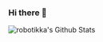 ### Hi there 👋

<img align="left" alt="robotikka's Github Stats" src="https://github-readme-stats.codestackr.vercel.app/api?username=robotikka&show_icons=true&hide_border=true" />

<!--
**robotikka/robotikka** is a ✨ _special_ ✨ repository because its `README.md` (this file) appears on your GitHub profile.

Here are some ideas to get you started:

- 🔭 I’m currently working on ...
- 🌱 I’m currently learning ...
- 👯 I’m looking to collaborate on ...
- 🤔 I’m looking for help with ...
- 💬 Ask me about ...
- 📫 How to reach me: ...
- 😄 Pronouns: ...
- ⚡ Fun fact: ...
-->
